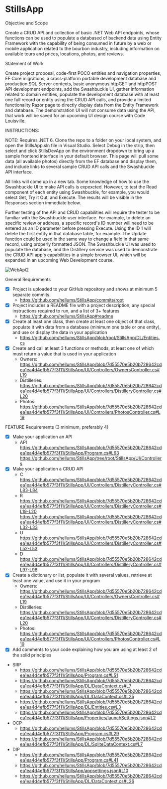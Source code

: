 # StillsApp

Objective and Scope

Create a CRUD API and collection of basic .NET Web API endpoints, whose functions can be used to populate a databased of backend data using Entity Framework with the capability of being consumed in future by a web or mobile application related to the bourbon industry, including information on available tours and prices, locations, photos, and reviews.

Statement of Work

Create project proposal, code-first POCO entities and navigation properties, EF Core migrations, a cross-platform portable development database and production SQL Server contexts, basic anonymous httpGET and httpPOST API development endpoints, add the Swashbuckle UI, gather information related to domain entities, populate the development database with at least one full record or entity using the CRUD API calls, and provide a limited functionality Razor page to directly display data from the Entity Framework and database. The demonstration UI will not consume data using the API, that work will be saved for an upcoming UI design course with Code Louisville.

INSTRUCTIONS:

NOTE: Requires .NET 6. Clone the repo to a folder on your local system, and open the StillsApp.sln file in Visual Studio. Select Debug in the strip, then select and click StillsDevApp on the environment dropdown to bring up a sample frontend interface in your default browser. This page will pull some data (all available photos) directly from the EF database and display them, and include links to several sample CRUD API calls and the Swashbuckle API interface. 

All links will come up in a new tab. Some knowledge of how to use the Swashbuckle UI to make API calls is expexcted. However, to test the Read component of each entity using Swashbuckle, for example, you would select Get, Try it Out, and Execute. The results will be visible in the Responses section immediate below. 

Further testing of the API and CRUD capabilities will require the tester to be familiar with the Swashbuckle user interface. For example, to delete an specific review or address, a specific record's ID number will need to be entered as an ID parameter before pressing Execute. Using the ID 1 will delete the first entity in that database table, for example. The Update function could be used in the same way to change a field in that same record, using properly formatted JSON. The Swashbuckle UI was used to populate the database, and the Distillery service was used to demonstrate the CRUD API app's capabilities in a simple browser UI, which will be expanded in an upcoming Web Development course.

![WebApi2](https://user-images.githubusercontent.com/83464025/194877848-dc32a620-fe95-4d28-b5ef-6d5e522e9736.jpg)

General Requirements
- [x] Project is uploaded to your GitHub repository and shows at minimum 5 separate commits.
  - https://github.com/hellums/StillsApp/commits/root
- [x] Project includes a README file with a project description, any special instructions required to run, and a list of 3+ features
  - https://github.com/hellums/StillsApp#readme
- [x] Create at least one class, then create at least one object of that class, populate it with data from a database (minimum one table or one entity), and use or display the data in your application
  - https://github.com/hellums/StillsApp/blob/root/StillsApp/DL/Entities.cs
- [x] Create and call at least 3 functions or methods, at least one of which must return a value that is used in your application
  - Owners: https://github.com/hellums/StillsApp/blob/7d55570e5b20b728642cdea1ea4d4efb577f3f11/StillsApp/UI/Controllers/OwnersController.cs#L19
  - Distilleries: https://github.com/hellums/StillsApp/blob/7d55570e5b20b728642cdea1ea4d4efb577f3f11/StillsApp/UI/Controllers/DistilleryController.cs#L20
  - Photos: https://github.com/hellums/StillsApp/blob/7d55570e5b20b728642cdea1ea4d4efb577f3f11/StillsApp/UI/Controllers/PhotosController.cs#L19

FEATURE Requirements (3 minimum, preferably 4)
- [x] Make your application an API
  - API
      https://github.com/hellums/StillsApp/blob/7d55570e5b20b728642cdea1ea4d4efb577f3f11/StillsApp/Program.cs#L63
      https://github.com/hellums/StillsApp/tree/root/StillsApp/UI/Controllers
- [x] Make your application a CRUD API
  - C https://github.com/hellums/StillsApp/blob/7d55570e5b20b728642cdea1ea4d4efb577f3f11/StillsApp/UI/Controllers/DistilleryController.cs#L83-L84
  - R https://github.com/hellums/StillsApp/blob/7d55570e5b20b728642cdea1ea4d4efb577f3f11/StillsApp/UI/Controllers/DistilleryController.cs#L19-L20
      https://github.com/hellums/StillsApp/blob/7d55570e5b20b728642cdea1ea4d4efb577f3f11/StillsApp/UI/Controllers/DistilleryController.cs#L32-L33
  - U https://github.com/hellums/StillsApp/blob/7d55570e5b20b728642cdea1ea4d4efb577f3f11/StillsApp/UI/Controllers/DistilleryController.cs#L52-L53
  - D https://github.com/hellums/StillsApp/blob/7d55570e5b20b728642cdea1ea4d4efb577f3f11/StillsApp/UI/Controllers/DistilleryController.cs#L97-L98
- [x] Create a dictionary or list, populate it with several values, retrieve at least one value, and use it in your program
  - Owners: https://github.com/hellums/StillsApp/blob/7d55570e5b20b728642cdea1ea4d4efb577f3f11/StillsApp/UI/Controllers/OwnersController.cs#L19
  - Distilleries: https://github.com/hellums/StillsApp/blob/7d55570e5b20b728642cdea1ea4d4efb577f3f11/StillsApp/UI/Controllers/DistilleryController.cs#L20
  - Photos: https://github.com/hellums/StillsApp/blob/7d55570e5b20b728642cdea1ea4d4efb577f3f11/StillsApp/UI/Controllers/PhotosController.cs#L19
- [x] Add comments to your code explaining how you are using at least 2 of the solid principles
- SRP
  - https://github.com/hellums/StillsApp/blob/7d55570e5b20b728642cdea1ea4d4efb577f3f11/StillsApp/Program.cs#L51
  - https://github.com/hellums/StillsApp/blob/7d55570e5b20b728642cdea1ea4d4efb577f3f11/StillsApp/DL/DataContext.cs#L7
  - https://github.com/hellums/StillsApp/blob/7d55570e5b20b728642cdea1ea4d4efb577f3f11/StillsApp/DL/DataContext.cs#L25
  - https://github.com/hellums/StillsApp/blob/7d55570e5b20b728642cdea1ea4d4efb577f3f11/StillsApp/DL/Entities.cs#L3
  - https://github.com/hellums/StillsApp/blob/7d55570e5b20b728642cdea1ea4d4efb577f3f11/StillsApp/Properties/launchSettings.json#L2
- OCP
  - https://github.com/hellums/StillsApp/blob/7d55570e5b20b728642cdea1ea4d4efb577f3f11/StillsApp/Program.cs#L29
  - https://github.com/hellums/StillsApp/blob/7d55570e5b20b728642cdea1ea4d4efb577f3f11/StillsApp/DL/SqliteDataContext.cs#L7
- DIP
  - https://github.com/hellums/StillsApp/blob/7d55570e5b20b728642cdea1ea4d4efb577f3f11/StillsApp/Program.cs#L41
  - https://github.com/hellums/StillsApp/blob/7d55570e5b20b728642cdea1ea4d4efb577f3f11/StillsApp/appsettings.json#L10
  - https://github.com/hellums/StillsApp/blob/7d55570e5b20b728642cdea1ea4d4efb577f3f11/StillsApp/DL/DataContext.cs#L26

